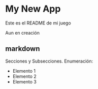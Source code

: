 My New App
==========

Este es el README de mi juego 

Aun en creación

markdown
--------------------

Secciones y Subsecciones. Enumeración:
+ Elemento 1
+ Elemento 2
+ Elemento 3